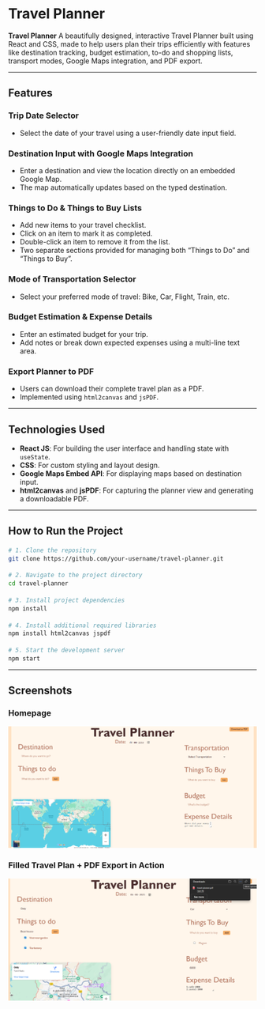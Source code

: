 # Travel Planner

**Travel Planner** A beautifully designed, interactive Travel Planner built using React and CSS, made to help users plan their trips efficiently with features like destination tracking, budget estimation, to-do and shopping lists, transport modes, Google Maps integration, and PDF export.



---

## Features

### Trip Date Selector
- Select the date of your travel using a user-friendly date input field.

### Destination Input with Google Maps Integration
- Enter a destination and view the location directly on an embedded Google Map.
- The map automatically updates based on the typed destination.

### Things to Do & Things to Buy Lists
- Add new items to your travel checklist.
- Click on an item to mark it as completed.
- Double-click an item to remove it from the list.
- Two separate sections provided for managing both “Things to Do” and “Things to Buy”.

### Mode of Transportation Selector
- Select your preferred mode of travel: Bike, Car, Flight, Train, etc.

### Budget Estimation & Expense Details
- Enter an estimated budget for your trip.
- Add notes or break down expected expenses using a multi-line text area.

### Export Planner to PDF
- Users can download their complete travel plan as a PDF.
- Implemented using `html2canvas` and `jsPDF`.


---



## Technologies Used

- **React JS**: For building the user interface and handling state with `useState`.
- **CSS**: For custom styling and layout design.
- **Google Maps Embed API**: For displaying maps based on destination input.
- **html2canvas** and **jsPDF**: For capturing the planner view and generating a downloadable PDF.


---



## How to Run the Project

```bash
# 1. Clone the repository
git clone https://github.com/your-username/travel-planner.git

# 2. Navigate to the project directory
cd travel-planner

# 3. Install project dependencies
npm install

# 4. Install additional required libraries
npm install html2canvas jspdf

# 5. Start the development server
npm start
```

---

## Screenshots

### Homepage
![Homepage](homepage.png)

### Filled Travel Plan + PDF Export in Action
![Filled travel planner](filled-inputs.png)


